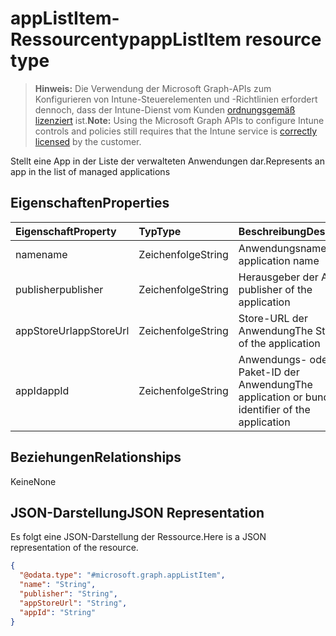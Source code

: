 # <a name="applistitem-resource-type"></a><span data-ttu-id="03a6e-101">appListItem-Ressourcentyp</span><span class="sxs-lookup"><span data-stu-id="03a6e-101">appListItem resource type</span></span>

> <span data-ttu-id="03a6e-102">**Hinweis:** Die Verwendung der Microsoft Graph-APIs zum Konfigurieren von Intune-Steuerelementen und -Richtlinien erfordert dennoch, dass der Intune-Dienst vom Kunden [ordnungsgemäß lizenziert](https://go.microsoft.com/fwlink/?linkid=839381) ist.</span><span class="sxs-lookup"><span data-stu-id="03a6e-102">**Note:** Using the Microsoft Graph APIs to configure Intune controls and policies still requires that the Intune service is [correctly licensed](https://go.microsoft.com/fwlink/?linkid=839381) by the customer.</span></span>

<span data-ttu-id="03a6e-103">Stellt eine App in der Liste der verwalteten Anwendungen dar.</span><span class="sxs-lookup"><span data-stu-id="03a6e-103">Represents an app in the list of managed applications</span></span>
## <a name="properties"></a><span data-ttu-id="03a6e-104">Eigenschaften</span><span class="sxs-lookup"><span data-stu-id="03a6e-104">Properties</span></span>
|<span data-ttu-id="03a6e-105">Eigenschaft</span><span class="sxs-lookup"><span data-stu-id="03a6e-105">Property</span></span>|<span data-ttu-id="03a6e-106">Typ</span><span class="sxs-lookup"><span data-stu-id="03a6e-106">Type</span></span>|<span data-ttu-id="03a6e-107">Beschreibung</span><span class="sxs-lookup"><span data-stu-id="03a6e-107">Description</span></span>|
|:---|:---|:---|
|<span data-ttu-id="03a6e-108">name</span><span class="sxs-lookup"><span data-stu-id="03a6e-108">name</span></span>|<span data-ttu-id="03a6e-109">Zeichenfolge</span><span class="sxs-lookup"><span data-stu-id="03a6e-109">String</span></span>|<span data-ttu-id="03a6e-110">Anwendungsname</span><span class="sxs-lookup"><span data-stu-id="03a6e-110">The application name</span></span>|
|<span data-ttu-id="03a6e-111">publisher</span><span class="sxs-lookup"><span data-stu-id="03a6e-111">publisher</span></span>|<span data-ttu-id="03a6e-112">Zeichenfolge</span><span class="sxs-lookup"><span data-stu-id="03a6e-112">String</span></span>|<span data-ttu-id="03a6e-113">Herausgeber der App</span><span class="sxs-lookup"><span data-stu-id="03a6e-113">The publisher of the application</span></span>|
|<span data-ttu-id="03a6e-114">appStoreUrl</span><span class="sxs-lookup"><span data-stu-id="03a6e-114">appStoreUrl</span></span>|<span data-ttu-id="03a6e-115">Zeichenfolge</span><span class="sxs-lookup"><span data-stu-id="03a6e-115">String</span></span>|<span data-ttu-id="03a6e-116">Store-URL der Anwendung</span><span class="sxs-lookup"><span data-stu-id="03a6e-116">The Store URL of the application</span></span>|
|<span data-ttu-id="03a6e-117">appId</span><span class="sxs-lookup"><span data-stu-id="03a6e-117">appId</span></span>|<span data-ttu-id="03a6e-118">Zeichenfolge</span><span class="sxs-lookup"><span data-stu-id="03a6e-118">String</span></span>|<span data-ttu-id="03a6e-119">Anwendungs- oder Paket-ID der Anwendung</span><span class="sxs-lookup"><span data-stu-id="03a6e-119">The application or bundle identifier of the application</span></span>|

## <a name="relationships"></a><span data-ttu-id="03a6e-120">Beziehungen</span><span class="sxs-lookup"><span data-stu-id="03a6e-120">Relationships</span></span>
<span data-ttu-id="03a6e-121">Keine</span><span class="sxs-lookup"><span data-stu-id="03a6e-121">None</span></span>
## <a name="json-representation"></a><span data-ttu-id="03a6e-122">JSON-Darstellung</span><span class="sxs-lookup"><span data-stu-id="03a6e-122">JSON Representation</span></span>
<span data-ttu-id="03a6e-123">Es folgt eine JSON-Darstellung der Ressource.</span><span class="sxs-lookup"><span data-stu-id="03a6e-123">Here is a JSON representation of the resource.</span></span>
<!--{
  "blockType": "resource",
  "@odata.type": "microsoft.graph.appListItem"
}-->
``` json
{
  "@odata.type": "#microsoft.graph.appListItem",
  "name": "String",
  "publisher": "String",
  "appStoreUrl": "String",
  "appId": "String"
}
```



